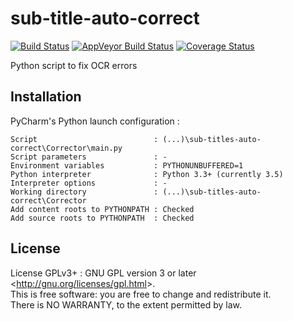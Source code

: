 sub-title-auto-correct
======================

[![Build Status](https://travis-ci.org/adrienbricchi/sub-titles-auto-correct.svg?branch=master)](https://travis-ci.org/adrienbricchi/sub-titles-auto-correct) [![AppVeyor Build Status](https://ci.appveyor.com/api/projects/status/github/adrienbricchi/sub-titles-auto-correct?svg=true&branch=master)](https://ci.appveyor.com/project/adrienbricchi/sub-titles-auto-correct?branch=master) [![Coverage Status](https://coveralls.io/repos/github/adrienbricchi/sub-titles-auto-correct/badge.svg?branch=master)](https://coveralls.io/github/adrienbricchi/sub-titles-auto-correct?branch=master)

Python script to fix OCR errors

## Installation

PyCharm's Python launch configuration :
```
Script                          : (...)\sub-titles-auto-correct\Corrector\main.py
Script parameters               : -
Environment variables           : PYTHONUNBUFFERED=1
Python interpreter              : Python 3.3+ (currently 3.5)
Interpreter options             : -
Working directory               : (...)\sub-titles-auto-correct\Corrector
Add content roots to PYTHONPATH : Checked
Add source roots to PYTHONPATH  : Checked
```

## License

License GPLv3+ : GNU GPL version 3 or later \<<http://gnu.org/licenses/gpl.html>\>.  
This is free software: you are free to change and redistribute it.  
There is NO WARRANTY, to the extent permitted by law.  


